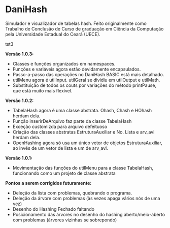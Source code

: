 # DaniHash
Simulador e visualizador de tabelas hash. Feito originalmente como Trabalho de Conclusão de Curso de graduação em Ciência da Computação pela Universidade Estadual do Ceará (UECE).

tst3

<b>Versão 1.0.3:</b>
<ul>
<li>Classes e funções organizados em namespaces.</li>
<li>Funções e variáveis agora estão devidamente encapsulados.</li>
<li>Passo-a-passo das operações no DaniHash BASIC está mais detalhado.</li>
<li>utilMenu agora é utilInput. utilGeral se dividiu em utilOutput e utilMath.</li>
<li>Substituição de todos os couts por variações do método printPause, que está muito mais flexível.</li>
</ul>

<b>Versão 1.0.2:</b>
<ul>
<li>TabelaHash agora é uma classe abstrata. Ohash, Chash e HOhash herdam dela.</li>
<li>Função inserirDeArquivo faz parte da classe TabelaHash</li>
<li>Exceção customizda para arquivo defeituoso</li>
<li>Criação das classes abstratas EstruturaAuxiliar e No. Lista e arv_avl herdam dela.</li>
<li>OpenHashing agora só usa um único vetor de objetos EstruturaAuxiliar, ao invés de um vetor de lista e um de arv_avl.</li>
</ul>

<b>Versão 1.0.1:</b>
<ul>
<li>Movimentação das funções do utilMenu para a classe TabelaHash, funcionando como um projeto de classe abstrata</li>
</ul>


<b>Pontos a serem corrigidos futuramente:</b>
<ul>
<li>Deleção da lista com problemas, quebrando o programa.</li>
<li>Deleção da árvore com problemas (às vezes apaga vários nós de uma vez)</li>
<li>Desenho do Hashing Fechado faltando</li>
<li>Posicionamento das árvores no desenho do hashing aberto/meio-aberto com problemas (árvores vizinhas se sobrepondo)</li>
</ul>
